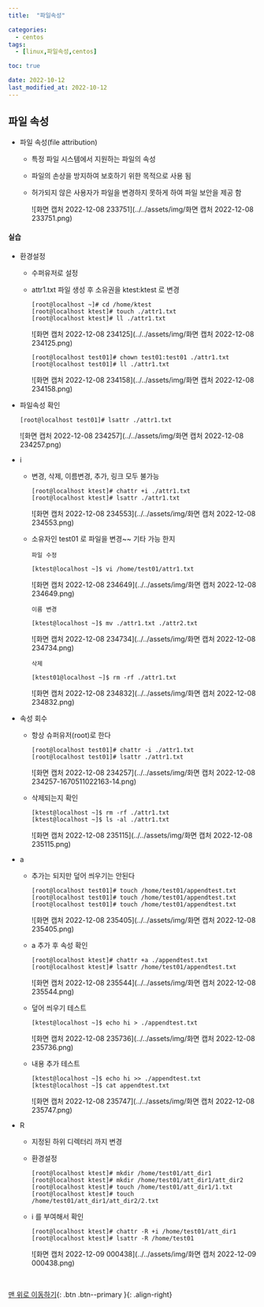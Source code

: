 ```yaml
---
title:  "파일속성"

categories:
  - centos
tags:
  - [linux,파일속성,centos]

toc: true

date: 2022-10-12
last_modified_at: 2022-10-12
---
```


## 파일 속성

- 파일 속성(file attribution)
  - 특정 파일 시스템에서 지원하는 파일의 속성 

  - 파일의 손상을 방지하여 보호하기 위한 목적으로 사용 됨

  - 허가되지 않은 사용자가 파일을 변경하지 못하게 하여 파일 보안을 제공 함

    ![화면 캡처 2022-12-08 233751](../../assets/img/화면 캡처 2022-12-08 233751.png)

#### 실습

- 환경설정

  - 수퍼유저로 설정

  - attr1.txt 파일 생성 후 소유권을 ktest:ktest 로 변경

    ```
    [root@localhost ~]# cd /home/ktest
    [root@localhost ktest]# touch ./attr1.txt
    [root@localhost ktest]# ll ./attr1.txt
    ```

    ![화면 캡처 2022-12-08 234125](../../assets/img/화면 캡처 2022-12-08 234125.png)

    ```
    [root@localhost test01]# chown test01:test01 ./attr1.txt 
    [root@localhost test01]# ll ./attr1.txt 
    ```

    ![화면 캡처 2022-12-08 234158](../../assets/img/화면 캡처 2022-12-08 234158.png)

- 파일속성 확인

  ```
  [root@localhost test01]# lsattr ./attr1.txt
  ```

  ![화면 캡처 2022-12-08 234257](../../assets/img/화면 캡처 2022-12-08 234257.png)

- i 

  - 변경, 삭제, 이름변경, 추가, 링크 모두 불가능

    ```
    [root@localhost ktest]# chattr +i ./attr1.txt 
    [root@localhost ktest]# lsattr ./attr1.txt
    ```

    ![화면 캡처 2022-12-08 234553](../../assets/img/화면 캡처 2022-12-08 234553.png)

  - 소유자인 test01 로 파일을 변경~~ 기타 가능 한지

    ```
    파일 수정
    
    [ktest@localhost ~]$ vi /home/test01/attr1.txt
    ```

    ![화면 캡처 2022-12-08 234649](../../assets/img/화면 캡처 2022-12-08 234649.png)

    ```
    이름 변경
    
    [ktest@localhost ~]$ mv ./attr1.txt ./attr2.txt
    ```

    ![화면 캡처 2022-12-08 234734](../../assets/img/화면 캡처 2022-12-08 234734.png)

    ```
    삭제
    
    [ktest01@localhost ~]$ rm -rf ./attr1.txt
    ```

    ![화면 캡처 2022-12-08 234832](../../assets/img/화면 캡처 2022-12-08 234832.png)

- 속성 회수 

  - 항상 슈퍼유저(root)로 한다

    ```
    [root@localhost test01]# chattr -i ./attr1.txt 
    [root@localhost test01]# lsattr ./attr1.txt 
    ```

    ![화면 캡처 2022-12-08 234257](../../assets/img/화면 캡처 2022-12-08 234257-1670511022163-14.png)

  - 삭제되는지 확인

    ```
    [ktest@localhost ~]$ rm -rf ./attr1.txt
    [ktest@localhost ~]$ ls -al ./attr1.txt
    ```

    ![화면 캡처 2022-12-08 235115](../../assets/img/화면 캡처 2022-12-08 235115.png)

- a

  - 추가는 되지만 덮어 씌우기는 안된다

    ```
    [root@localhost test01]# touch /home/test01/appendtest.txt
    [root@localhost test01]# touch /home/test01/appendtest.txt
    [root@localhost test01]# touch /home/test01/appendtest.txt
    ```

    ![화면 캡처 2022-12-08 235405](../../assets/img/화면 캡처 2022-12-08 235405.png)

  - a 추가 후 속성 확인

    ```
    [root@localhost ktest]# chattr +a ./appendtest.txt 
    [root@localhost ktest]# lsattr /home/test01/appendtest.txt
    ```

    ![화면 캡처 2022-12-08 235544](../../assets/img/화면 캡처 2022-12-08 235544.png)

  - 덮어 씌우기 테스트

    ```
    [ktest@localhost ~]$ echo hi > ./appendtest.txt 
    ```

    ![화면 캡처 2022-12-08 235736](../../assets/img/화면 캡처 2022-12-08 235736.png)

  - 내용 추가 테스트

    ```
    [ktest@localhost ~]$ echo hi >> ./appendtest.txt 
    [ktest@localhost ~]$ cat appendtest.txt 
    ```

    ![화면 캡처 2022-12-08 235747](../../assets/img/화면 캡처 2022-12-08 235747.png)

- R

  - 지정된 하위 디렉터리 까지 변경 

  - 환경설정

    ```
    [root@localhost ktest]# mkdir /home/test01/att_dir1
    [root@localhost ktest]# mkdir /home/test01/att_dir1/att_dir2
    [root@localhost ktest]# touch /home/test01/att_dir1/1.txt
    [root@localhost ktest]# touch /home/test01/att_dir1/att_dir2/2.txt
    ```

  - i 를 부여해서 확인

    ```
    [root@localhost ktest]# chattr -R +i /home/test01/att_dir1
    [root@localhost ktest]# lsattr -R /home/test01
    ```

    ![화면 캡처 2022-12-09 000438](../../assets/img/화면 캡처 2022-12-09 000438.png)

<br>

[맨 위로 이동하기](#){: .btn .btn--primary }{: .align-right}
